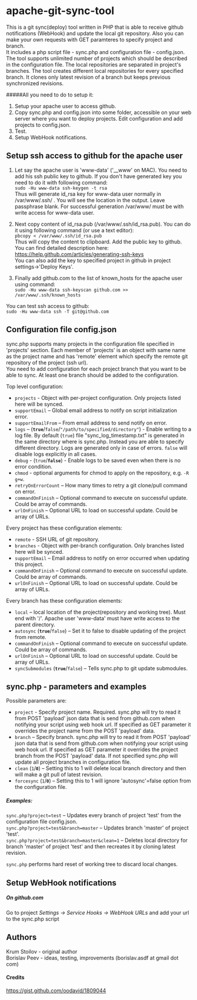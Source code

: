 apache-git-sync-tool
====================

This is a git sync(deploy) tool written in PHP that is able to receive github notifications (WebHook) and update the local git repository. Also you can make your own requests with GET paramteres to specify project and branch.  
It includes a php script file - sync.php and configuration file - config.json.  
The tool supports unlimited number of projects which should be described in the configuration file.
The local repositories are separated in project's branches. The tool creates different local repositories for every specified branch. It clones only latest revision of a branch but keeps previous synchronized revisions.  

#####All you need to do to setup it: 
1. Setup your apache user to access github.  
2. Copy sync.php and config.json into some folder, accessible on your web server where you want to deploy projects. Edit configuration and add projects to config.json.  
3. Test.  
4. Setup WebHook notifications.  

Setup ssh access to github for the apache user
----------------

1. Let say the apache user is 'www-data' ('__www' on MAC). You need to add his ssh public key to github. If you don't have generated key you need to do it with following command:  
`sudo -Hu www-data ssh-keygen -t rsa`  
Thus will generate id_rsa key for www-data user normally in /var/www/.ssh/ . You will see the location in the output. Leave passphrase blank. For successful generation /var/www/ must be with write access for www-data user.

2. Next copy content of id_rsa.pub (/var/www/.ssh/id_rsa.pub). You can do it using following command (or use a text editor):  
`pbcopy < /var/www/.ssh/id_rsa.pub`   
Thus will copy the content to clipboard.
Add the public key to github. You can find detailed description here: https://help.github.com/articles/generating-ssh-keys  
You can also add the key to specified project in github in project settings->'Deploy Keys'.

3. Finally add github.com to the list of known_hosts for the apache user using command:  
`sudo -Hu www-data ssh-keyscan github.com >> /var/www/.ssh/known_hosts`

You can test ssh access to github:  
`sudo -Hu www-data ssh -T git@github.com`


Configuration file config.json
--------------------

sync.php supports many projects in the configuration file specified in 'projects' section.
Each member of 'projects' is an object with same name as the project name and has 'remote' element which specify the remote git repository of the project (ssh url).  
You need to add configuration for each project branch that you want to be able to sync. At least one branch should be added to the configuration.

Top level configuration:  
* `projects` - Object with per-project configuration. Only projects listed here will be synced.
* `supportEmail` – Global email address to notify on script initialization error.  
* `supportEmailFrom` – From email address to send notify on error.  
* `logs` – (__`true`__/`false`/`"/path/to/specified/directory"`) - Enable writing to a log file. By default (`true`) file "sync_log_timestamp.txt" is generated in the same directory where is sync.php. Instead you are able to specify different directory. Logs are generated only in case of errors. `false` will disable logs explicitly in all cases.
* `debug` - (`true`/__`false`__) - Enable logs to be saved even when there is no error condition.
* `chmod` - optional arguments for chmod to apply on the repository, e.g. `-R g+w`.
* `retryOnErrorCount` – How many times to retry a git clone/pull command on error.  
* `commandOnFinish` – Optional command to execute on successful update. Could be array of commands.
* `urlOnFinish` – Optional URL to load on successful update. Could be array of URLs.

Every project has these configuration elements:  
* `remote` - SSH URL of git repository.
* `branches` - Object with per-branch configuration. Only branches listed here will be synced.
* `supportEmail` – Email address to notify on error occurred when updating this project.  
* `commandOnFinish` – Optional command to execute on successful update. Could be array of commands.
* `urlOnFinish` – Optional URL to load on successful update. Could be array of URLs.

Every branch has these configuration elements:
* `local` – local location of the project(repository and working tree). Must end with  '/'. Apache user 'www-data' must have write access to the parent directory.  
* `autosync` (__`true`__/`false`) – Set it to false to disable updating of the project from remote.  
* `commandOnFinish` – Optional command to execute on successful update. Could be array of commands.
* `urlOnFinish` – Optional URL to load on successful update. Could be array of URLs.
* `syncSubmodules` (__`true`__/`false`) – Tells sync.php to git update submodules.   


sync.php - parameters and examples
-------------------

Possible parameters are:
* `project` - Specify project name. Required. sync.php will try to read it from POST 'payload' json data that is send from github.com when notifying your script using web hook url. If specified as GET parameter it overrides the project name from the POST 'payload' data.   
* `branch` – Specify branch. sync.php will try to read it from POST 'payload' json data that is send from github.com when notifying your script using web hook url. If specified as GET parameter it overrides the project branch from the POST 'payload' data. If not specified sync.php will update all project branches in configuration file.
* `clean` (`1`/__`0`__) –  Setting this to 1 will delete local branch directory and then will make a git pull of latest revision.
* `forcesync` (`1`/__`0`__) –  Setting this to 1 will ignore 'autosync'=false option from the configuration file.  

##### Examples:
`sync.php?project=test` – Updates every branch of project 'test' from the configuration file config.json.  
`sync.php?project=test&branch=master` – Updates branch 'master' of project 'test'.  
`sync.php?project=test&branch=master&clean=1` – Deletes local directory for branch 'master' of project 'test' and then recreates it by cloning latest revision.

`sync.php` performs hard reset of working tree to discard local changes.

Setup WebHook notifications
-------------------
##### On github.com
Go to project *Settings -> Service Hooks -> WebHook URLs* and add your url to the sync.php script

Authors
---------
Krum Stoilov - original author  
Borislav Peev - ideas, testing, improvements (borislav.asdf at gmail dot com)

#### Credits
https://gist.github.com/oodavid/1809044


